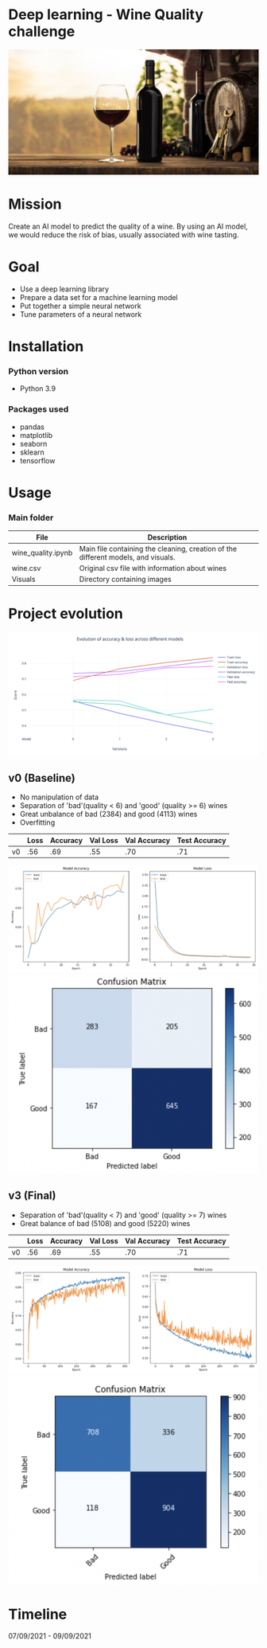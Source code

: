 # Deep learning - Wine Quality challenge
![](Visuals/wine_banner.jpeg)
# Mission
Create an AI model to predict the quality of a wine. By using an AI model, we would reduce the risk of bias, usually associated with wine tasting.

# Goal
* Use a deep learning library
* Prepare a data set for a machine learning model
* Put together a simple neural network
* Tune parameters of a neural network

# Installation
### Python version
* Python 3.9

### Packages used
* pandas
* matplotlib
* seaborn
* sklearn
* tensorflow

# Usage
### Main folder
| File           | Description                                                 |
|-------------------|-------------------------------------------------------------|
| wine_quality.ipynb        | Main file containing the cleaning, creation of the different models, and visuals. |
| wine.csv      | Original csv file with information about wines |
| Visuals           | Directory containing images             |

# Project evolution
![](Visuals/All_evolution.png)

## v0 (Baseline)
* No manipulation of data
* Separation of 'bad'(quality < 6) and 'good' (quality >= 6) wines
* Great unbalance of bad (2384) and good (4113) wines
* Overfitting

|    | Loss      | Accuracy | Val Loss | Val Accuracy | Test Accuracy |
| -- | --------- | ------   | -------- | ------------ | ------------- |
| v0 | .56       | .69      | .55      | .70          | .71           |

![](Visuals/0_Accuracy_Loss.png)
![](Visuals/0_Confusion_Matrix.png)

## v3 (Final)
* Separation of 'bad'(quality < 7) and 'good' (quality >= 7) wines
* Great balance of bad (5108) and good (5220) wines

|    | Loss      | Accuracy | Val Loss | Val Accuracy | Test Accuracy |
| -- | --------- | ------   | -------- | ------------ | ------------- |
| v0 | .56       | .69      | .55      | .70          | .71           |

![](Visuals/3_Accuracy_Loss.png)
![](Visuals/3_Confusion_Matrix.png)

# Timeline
07/09/2021 - 09/09/2021